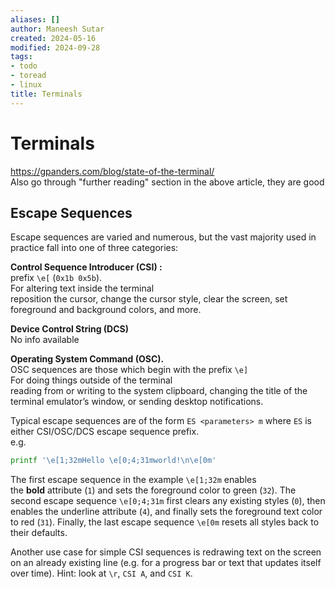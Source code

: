 ```yaml
---
aliases: []
author: Maneesh Sutar
created: 2024-05-16
modified: 2024-09-28
tags:
- todo
- toread
- linux
title: Terminals
---
```


# Terminals

<https://gpanders.com/blog/state-of-the-terminal/>  
Also go through "further reading" section in the above article, they are good

## Escape Sequences

Escape sequences are varied and numerous, but the vast majority used in practice fall into one of three categories:

**Control Sequence Introducer (CSI) :**  
prefix `\e[` (`0x1b 0x5b`).  
For altering text inside the terminal  
reposition the cursor, change the cursor style, clear the screen, set foreground and background colors, and more.

**Device Control String (DCS)**  
No info available

**Operating System Command (OSC).**  
OSC sequences are those which begin with the prefix `\e]`  
For doing things outside of the terminal  
reading from or writing to the system clipboard, changing the title of the terminal emulator’s window, or sending desktop notifications.

Typical escape sequences are of the form `ES <parameters> m` where `ES` is either CSI/OSC/DCS escape sequence prefix.  
e.g.

````bash
printf '\e[1;32mHello \e[0;4;31mworld!\n\e[0m'
````

The first escape sequence in the example `\e[1;32m` enables the **bold** attribute (`1`) and sets the foreground color to green (`32`). The second escape sequence `\e[0;4;31m` first clears any existing styles (`0`), then enables the underline attribute (`4`), and finally sets the foreground text color to red (`31`). Finally, the last escape sequence `\e[0m` resets all styles back to their defaults.

Another use case for simple CSI sequences is redrawing text on the screen on an already existing line (e.g. for a progress bar or text that updates itself over time). Hint: look at `\r`, `CSI A`, and `CSI K`.
